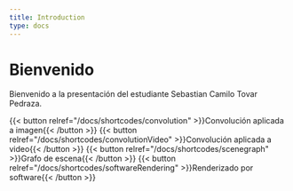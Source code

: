 ```yaml
---
title: Introduction
type: docs
---
```


# Bienvenido

Bienvenido a la presentación del estudiante Sebastian Camilo Tovar Pedraza.

{{< button relref="/docs/shortcodes/convolution" >}}Convolución aplicada a imagen{{< /button >}}
{{< button relref="/docs/shortcodes/convolutionVideo" >}}Convolución aplicada a video{{< /button >}}
{{< button relref="/docs/shortcodes/scenegraph" >}}Grafo de escena{{< /button >}}
{{< button relref="/docs/shortcodes/softwareRendering" >}}Renderizado por software{{< /button >}}

<!-- # Showcase Template

Welcome to the [gohugo](https://gohugo.io/) template to create rich content [academic reports](https://www.wordy.com/writers-workshop/writing-an-academic-report/) having [p5.js](https://p5js.org/) sketches.

## Hacking

Install the [gohugo](https://gohugo.io/) [static site generator](https://jamstack.org/generators/) then:

```sh
$git clone https://github.com/VisualComputing/showcase
$cd showcase
$git submodule update --init --recursive
$hugo server -D --disableFastRender
```

Deploy with `$git push` after redefined `baseURL` in `config.toml` which should point to your actual public remote.

{{< hint info >}}
The **showcase** template uses the [hugo-book](https://github.com/alex-shpak/hugo-book) theme by default. Check the [hugo themes site](https://themes.gohugo.io/) if you wish to add other ones.
{{< /hint >}}

{{< hint info >}}
If you forked the repo don't forget to activate the [actions](https://github.com/VisualComputing/showcase/actions).
{{< /hint >}}

{{< hint info >}}
If you changed the repo name don't forget to update all the js related (both sketches and assets) urls.
{{< /hint >}} -->